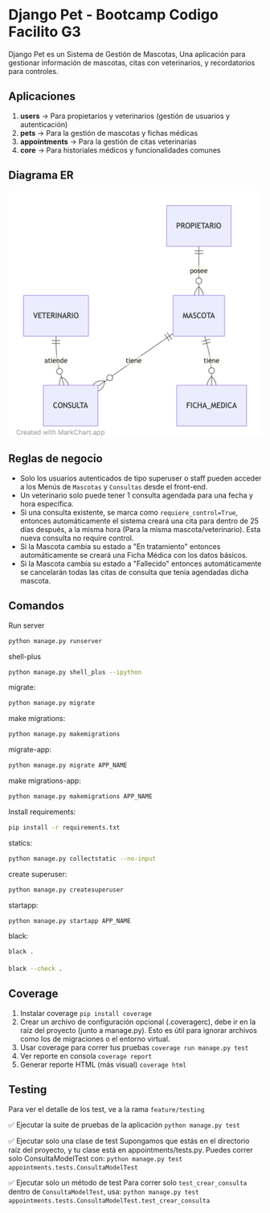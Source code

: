 # Django Pet - Bootcamp Codigo Facilito G3

Django Pet es un Sistema de Gestión de Mascotas, Una aplicación para gestionar información de mascotas, citas con veterinarios, y recordatorios para controles.

## Aplicaciones

1. **users** → Para propietarios y veterinarios (gestión de usuarios y autenticación)
2. **pets** → Para la gestión de mascotas y fichas médicas
3. **appointments** → Para la gestión de citas veterinarias
4. **core** → Para historiales médicos y funcionalidades comunes

## Diagrama ER

![Diagrama ER](docs/veterinaria-ER.png)

## Reglas de negocio
* Solo los usuarios autenticados de tipo superuser o staff pueden acceder a los Menús de `Mascotas` y `Consultas` desde el front-end.
* Un veterinario solo puede tener 1 consulta agendada para una fecha y hora específica.
* Si una consulta existente, se marca como `requiere_control=True`, entonces automáticamente el sistema creará una cita para dentro de 25 días después, a la misma hora (Para la misma mascota/veterinario). Esta nueva consulta no require control.
* Si la Mascota cambia su estado a "En tratamiento" entonces automáticamente se creará una Ficha Médica con los datos básicos.
* Si la Mascota cambia su estado a "Fallecido" entonces automáticamente se cancelarán todas las citas de consulta que tenia agendadas dicha mascota.

## Comandos

Run server
```bash
python manage.py runserver
```

shell-plus
```bash
python manage.py shell_plus --ipython
```

migrate:
```bash
python manage.py migrate
```

make migrations:
```bash
python manage.py makemigrations
```

migrate-app:
```bash
python manage.py migrate APP_NAME
```

make migrations-app:
```bash
python manage.py makemigrations APP_NAME
```

Install requirements:
```bash
pip install -r requirements.txt
```

statics:
```bash
python manage.py collectstatic --no-input
```

create superuser:
```bash
python manage.py createsuperuser
```

startapp:
```bash
python manage.py startapp APP_NAME
```

black:
```bash
black .

black --check .
```

## Coverage

1. Instalar coverage `pip install coverage`
2. Crear un archivo de configuración opcional (.coveragerc), debe ir en la raíz del proyecto (junto a manage.py). Esto es útil para ignorar archivos como los de migraciones o el entorno virtual.
3. Usar coverage para correr tus pruebas `coverage run manage.py test`
4. Ver reporte en consola `coverage report`
5. Generar reporte HTML (más visual) `coverage html`

## Testing

Para ver el detalle de los test, ve a la rama `feature/testing`

✅ Ejecutar la suite de pruebas de la aplicación
`python manage.py test`

✅ Ejecutar solo una clase de test
Supongamos que estás en el directorio raíz del proyecto, y tu clase está en appointments/tests.py. Puedes correr solo ConsultaModelTest con:
`python manage.py test appointments.tests.ConsultaModelTest`

✅ Ejecutar solo un método de test
Para correr solo `test_crear_consulta` dentro de `ConsultaModelTest`, usa:
`python manage.py test appointments.tests.ConsultaModelTest.test_crear_consulta`
